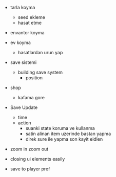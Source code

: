 * tarla koyma
  * seed ekleme
  * hasat etme

* envantor koyma

* ev koyma
  * hasatlardan urun yap
  
* save sistemi
  * building save system
    * position

* shop
  * kafama gore

* Save Update
    * time
    * action
      * suanki state koruma ve kullanma
      * satin alinan item uzerinde bastan yapma 
      * direk sure ile yapma son kayit eidlen

* zoom in zoom out
* closing ui elements easily

* save to player pref